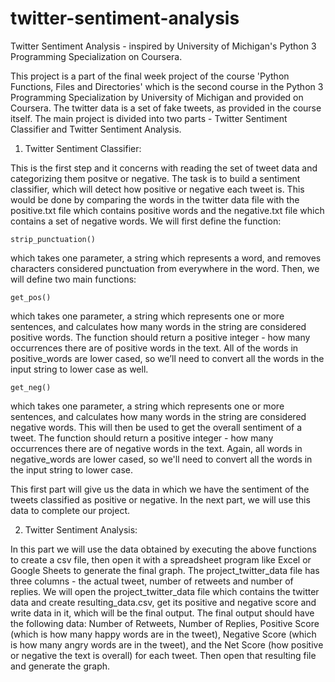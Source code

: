 # twitter-sentiment-analysis
Twitter Sentiment Analysis - inspired by University of Michigan's Python 3 Programming Specialization on Coursera.

This project is a part of the final week project of the course 'Python Functions, Files and Directories' which is the second course in the Python 3 Programming Specialization by University of Michigan and provided on Coursera. The twitter data is a set of fake tweets, as provided in the course itself. The main project is divided into two parts - Twitter Sentiment Classifier and Twitter Sentiment Analysis.

   1. Twitter Sentiment Classifier:
   
This is the first step and it concerns with reading the set of tweet data and categorizing them positve or negative. The task is to build a sentiment classifier, which will detect how positive or negative each tweet is. This would be done by comparing the words in the twitter data file with the positive.txt file which contains positive words and the negative.txt file which contains a set of negative words. We will first define the function: 

    strip_punctuation() 
which takes one parameter, a string which represents a word, and removes characters considered punctuation from everywhere in the word. Then, we will define two main functions:
    
    get_pos()
 which takes one parameter, a string which represents one or more sentences, and calculates how many words in the string are considered positive words. The function should return a positive integer - how many occurrences there are of positive words in the text. All of the words in positive_words are lower cased, so we’ll need to convert all the words in the input string to lower case as well.

    get_neg()
which takes one parameter, a string which represents one or more sentences, and calculates how many words in the string are considered negative words. This will then be used to get the overall sentiment of a tweet. The function should return a positive integer - how many occurrences there are of negative words in the text. Again, all words in negative_words are lower cased, so we'll need to convert all the words in the input string to lower case.

This first part will give us the data in which we have the sentiment of the tweets classified as positive or negative. In the next part, we will use this data to complete our project. 

   2. Twitter Sentiment Analysis:
   
In this part we will use the data obtained by executing the above functions to create a csv file, then open it with a spreadsheet program like Excel or Google Sheets to generate the final graph. The project_twitter_data file has three columns - the actual tweet, number of retweets and number of replies. We will open the project_twitter_data file which contains the twitter data and create resulting_data.csv, get its positive and negative score and write data in it, which will be the final output. The final output should have the following data: Number of Retweets, Number of Replies, Positive Score (which is how many happy words are in the tweet), Negative Score (which is how many angry words are in the tweet), and the Net Score (how positive or negative the text is overall) for each tweet. Then open that resulting file and generate the graph.

    
